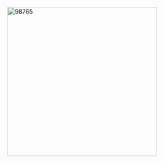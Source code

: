 <img width="350" alt="98765" src="https://github.com/user-attachments/assets/3cdf7421-850d-46e6-b399-c9ade2c13c7f">
